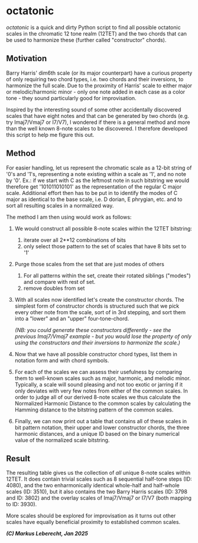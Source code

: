 # octatonic

_octatonic_ is a quick and dirty Python script to find all possible octatonic scales in the chromatic 12 tone realm (12TET) and the two chords that can be used to harmonize these (further called "constructor" chords).

## Motivation
Barry Harris' dim6th scale (or its major counterpart) have a curious property of only requiring two chord types, i.e. two chords and their inversions, to harmonize the full scale. Due to the proximity of Harris' scale to either major or melodic/harmonic minor - only one note added in each case as a color tone - they sound particularly good for improvisation. 

Inspired by the interesting sound of some other accidentally discovered scales that have eight notes and that can be generated by two chords (e.g. try Imaj7/Vmaj7 or I7/V7), I wondered if there is a general method and more than the well known 8-note scales to be discovered. I therefore developed this script to help me figure this out. 

## Method

For easier handling, let us represent the chromatic scale as a 12-bit string of '0's and '1's, representing a note existing within a scale as '1', and no note by '0'. Ex.: if we start with C as the leftmost note in such bitstring we would therefore get '101011010101' as the representation of the regular C major scale. Additional effort then has to be put in to identify the modes of C major as identical to the base scale, i.e. D dorian, E phrygian, etc. and to sort all resulting scales in a normalized way. 

The method I am then using would work as follows:
1. We would construct all possible 8-note scales within the 12TET bitstring:
   1. iterate over all 2**12 combinations of bits
   2. only select those pattern to the set of scales that have 8 bits set to '1'

3. Purge those scales from the set that are just modes of others
   1. For all patterns within the set, create their rotated siblings ("modes") and compare with rest of set.
   2. remove doubles from set
   
4. With all scales now identified let's create the constructor chords. The simplest form of constructor chords is structured such that we pick every other note from the scale, sort of in 3rd stepping, and sort them into a "lower" and an "upper" four-tone-chord.

   _(NB: you could generate these constructors differently - see the previous Imaj7/Vmaj7 example - but you would lose the property of only using the constructors and their inversions to harmonize the scale.)_

5. Now that we have all possible constructor chord types, list them in notation form and with chord symbols.
6. For each of the scales we can assess their usefulness by comparing them to well-known scales such as major, harmonic, and melodic minor. Typically, a scale will sound pleasing and not too exotic or jarring if it only deviates with very few notes from either of the common scales. In order to judge all of our derived 8-note scales we thus calculate the Normalized Harmonic Distance to the common scales by calculating the Hamming distance to the bitstring pattern of the common scales.
7. Finally, we can now print out a table that contains all of these scales in bit pattern notation, their upper and lower constructor chords, the three harmonic distances, and a unique ID based on the binary numerical value of the normalized scale bitstring.

## Result
The resulting table gives us the collection of _all_ unique 8-note scales within 12TET. It does contain trivial scales such as 8 sequential half-tone steps (ID: 4080), and the two enharmonically identical  whole-half and half-whole scales (ID: 3510), but it also contains the two Barry Harris scales (ID: 3798 and ID: 3802) and the overlay scales of Imaj7/Vmaj7 or I7/V7 (both mapping to ID: 3930).

More scales should be explored for improvisation as it turns out other scales have equally beneficial proximity to established common scales. 

_**(C) Markus Leberecht, Jan 2025**_
